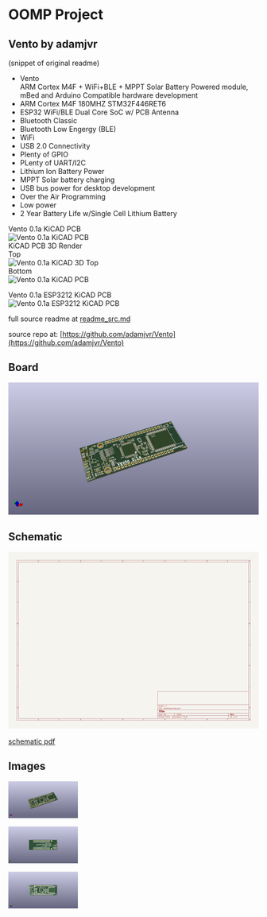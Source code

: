 # OOMP Project  
## Vento  by adamjvr  
  
(snippet of original readme)  
  
- Vento  
ARM Cortex M4F + WiFi+BLE + MPPT Solar Battery Powered module, mBed and Arduino Compatible hardware development  
- ARM Cortex M4F 180MHZ STM32F446RET6  
- ESP32 WiFi/BLE Dual Core SoC w/ PCB Antenna  
- Bluetooth Classic  
- Bluetooth Low Engergy (BLE)  
- WiFi  
- USB 2.0 Connectivity  
- Plenty of GPIO  
- PLenty of UART/I2C  
- Lithium Ion Battery Power  
- MPPT Solar battery charging  
- USB bus power for desktop development  
- Over the Air Programming  
- Low power  
- 2 Year Battery Life w/Single Cell Lithium Battery  
  
Vento 0.1a KiCAD PCB  
![Vento 0.1a KiCAD PCB](/img/Vento0.1a2D.png)  
KiCAD PCB 3D Render  
Top  
![Vento 0.1a KiCAD 3D Top](/img/Vento0.1a3DTOP.png)  
Bottom  
![Vento 0.1a KiCAD PCB](/img/Vento0.1a3DBOTTOM.png)  
  
Vento 0.1a ESP3212 KiCAD PCB  
![Vento 0.1a ESP3212 KiCAD PCB](/img/VentoESP3212.png)  
  
  full source readme at [readme_src.md](readme_src.md)  
  
source repo at: [https://github.com/adamjvr/Vento](https://github.com/adamjvr/Vento)  
## Board  
  
[![working_3d.png](working_3d_600.png)](working_3d.png)  
## Schematic  
  
[![working_schematic.png](working_schematic_600.png)](working_schematic.png)  
  
[schematic pdf](working_schematic.pdf)  
## Images  
  
[![working_3d.png](working_3d_140.png)](working_3d.png)  
  
[![working_3d_back.png](working_3d_back_140.png)](working_3d_back.png)  
  
[![working_3d_front.png](working_3d_front_140.png)](working_3d_front.png)  
